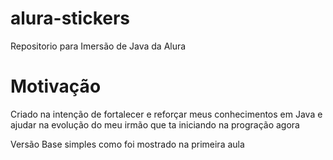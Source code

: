 # alura-stickers
 Repositorio para Imersão de Java da Alura
# Motivação
 Criado na intenção de fortalecer e reforçar meus conhecimentos em Java e ajudar na evolução do meu irmão que ta iniciando na progração agora

Versão Base simples como foi mostrado na primeira aula
